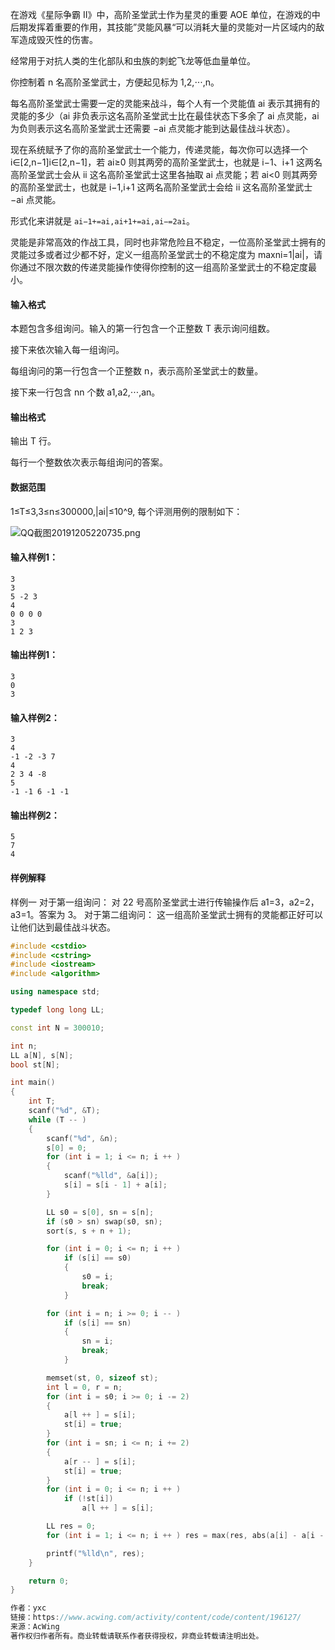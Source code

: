 在游戏《星际争霸 II》中，高阶圣堂武士作为星灵的重要 AOE 单位，在游戏的中后期发挥着重要的作用，其技能”灵能风暴“可以消耗大量的灵能对一片区域内的敌军造成毁灭性的伤害。

经常用于对抗人类的生化部队和虫族的刺蛇飞龙等低血量单位。

你控制着 n 名高阶圣堂武士，方便起见标为 1,2,⋅⋅⋅,n。

每名高阶圣堂武士需要一定的灵能来战斗，每个人有一个灵能值 ai 表示其拥有的灵能的多少（ai 非负表示这名高阶圣堂武士比在最佳状态下多余了 ai 点灵能，ai 为负则表示这名高阶圣堂武士还需要 −ai 点灵能才能到达最佳战斗状态）。

现在系统赋予了你的高阶圣堂武士一个能力，传递灵能，每次你可以选择一个 i∈[2,n−1]i∈[2,n−1]，若 ai≥0 则其两旁的高阶圣堂武士，也就是 i−1、i+1 这两名高阶圣堂武士会从 ii 这名高阶圣堂武士这里各抽取 ai 点灵能；若 ai<0 则其两旁的高阶圣堂武士，也就是 i−1,i+1 这两名高阶圣堂武士会给 ii 这名高阶圣堂武士 −ai 点灵能。

形式化来讲就是 `ai−1+=ai,ai+1+=ai,ai−=2ai`。

灵能是非常高效的作战工具，同时也非常危险且不稳定，一位高阶圣堂武士拥有的灵能过多或者过少都不好，定义一组高阶圣堂武士的不稳定度为 maxni=1|ai|，请你通过不限次数的传递灵能操作使得你控制的这一组高阶圣堂武士的不稳定度最小。

#### 输入格式

本题包含多组询问。输入的第一行包含一个正整数 T 表示询问组数。

接下来依次输入每一组询问。

每组询问的第一行包含一个正整数 n，表示高阶圣堂武士的数量。

接下来一行包含 nn 个数 a1,a2,⋅⋅⋅,an。

#### 输出格式

输出 T 行。

每行一个整数依次表示每组询问的答案。

#### 数据范围

1≤T≤3,3≤n≤300000,|ai|≤10^9,
每个评测用例的限制如下：

![QQ截图20191205220735.png](https://cdn.acwing.com/media/article/image/2019/12/05/19_ba773c9e17-QQ%E6%88%AA%E5%9B%BE20191205220735.png)

#### 输入样例1：

```
3
3
5 -2 3
4
0 0 0 0
3
1 2 3
```

#### 输出样例1：

```
3
0
3
```

#### 输入样例2：

```
3
4
-1 -2 -3 7
4
2 3 4 -8
5
-1 -1 6 -1 -1
```

#### 输出样例2：

```
5
7
4
```

#### 样例解释

样例一
对于第一组询问：
对 22 号高阶圣堂武士进行传输操作后 a1=3，a2=2，a3=1。答案为 3。
对于第二组询问：
这一组高阶圣堂武士拥有的灵能都正好可以让他们达到最佳战斗状态。



```cpp
#include <cstdio>
#include <cstring>
#include <iostream>
#include <algorithm>

using namespace std;

typedef long long LL;

const int N = 300010;

int n;
LL a[N], s[N];
bool st[N];

int main()
{
    int T;
    scanf("%d", &T);
    while (T -- )
    {
        scanf("%d", &n);
        s[0] = 0;
        for (int i = 1; i <= n; i ++ )
        {
            scanf("%lld", &a[i]);
            s[i] = s[i - 1] + a[i];
        }

        LL s0 = s[0], sn = s[n];
        if (s0 > sn) swap(s0, sn);
        sort(s, s + n + 1);

        for (int i = 0; i <= n; i ++ )
            if (s[i] == s0)
            {
                s0 = i;
                break;
            }

        for (int i = n; i >= 0; i -- )
            if (s[i] == sn)
            {
                sn = i;
                break;
            }

        memset(st, 0, sizeof st);
        int l = 0, r = n;
        for (int i = s0; i >= 0; i -= 2)
        {
            a[l ++ ] = s[i];
            st[i] = true;
        }
        for (int i = sn; i <= n; i += 2)
        {
            a[r -- ] = s[i];
            st[i] = true;
        }
        for (int i = 0; i <= n; i ++ )
            if (!st[i])
                a[l ++ ] = s[i];

        LL res = 0;
        for (int i = 1; i <= n; i ++ ) res = max(res, abs(a[i] - a[i - 1]));

        printf("%lld\n", res);
    }

    return 0;
}

作者：yxc
链接：https://www.acwing.com/activity/content/code/content/196127/
来源：AcWing
著作权归作者所有。商业转载请联系作者获得授权，非商业转载请注明出处。
```

